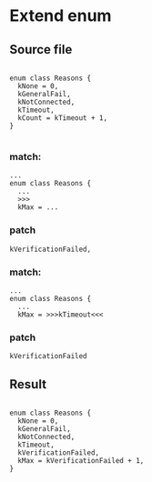 # Extend enum


## Source file

```

enum class Reasons {
  kNone = 0,
  kGeneralFail,
  kNotConnected,
  kTimeout,
  kCount = kTimeout + 1,
}


```


### match:
```
...
enum class Reasons {
  ...
  >>>
  kMax = ...
```

### patch

```
kVerificationFailed,

```

### match:
```
...
enum class Reasons {
  ...
  kMax = >>>kTimeout<<<
```

### patch

```
kVerificationFailed

```


## Result

```

enum class Reasons {
  kNone = 0,
  kGeneralFail,
  kNotConnected,
  kTimeout,
  kVerificationFailed,
  kMax = kVerificationFailed + 1,
}


```